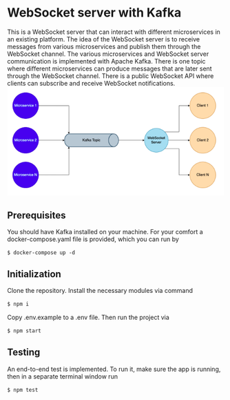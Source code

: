 # WebSocket server with Kafka

This is a WebSocket server that can interact with different microservices in an existing platform. The idea of the WebSocket server is to receive messages from various microservices and publish them through the WebSocket channel. The various microservices and WebSocket server communication is implemented with Apache Kafka. There
is one topic where different microservices can produce messages that are later sent through the WebSocket channel. There is a public WebSocket API where clients can subscribe and receive WebSocket notifications.
![alt text](./diagram.png?raw=true "Diagram")

## Prerequisites
You should have Kafka installed on your machine. For your comfort a docker-compose.yaml file is provided, which you can run by
```
$ docker-compose up -d
```

## Initialization
Clone the repository. Install the necessary modules via command

```bash
$ npm i
```
Copy .env.example to a .env file. Then run the project via
```bash 
$ npm start
```

## Testing
An end-to-end test is implemented. To run it, make sure the app is running, then in a separate terminal window run
```bash
$ npm test
``` 
